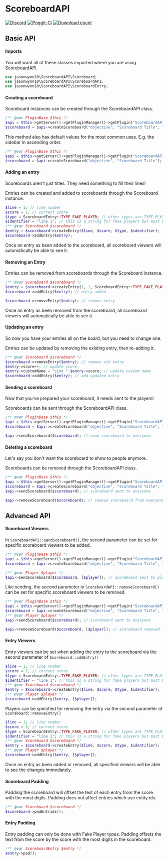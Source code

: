 # ScoreboardAPI
[![Discord](https://img.shields.io/badge/chat-on%20discord-7289da.svg)](https://discord.gg/tZQMhBQ)
[![Poggit-Ci](https://poggit.pmmp.io/ci.shield/jasonwynn10/ScoreboardAPI/ScoreboardAPI)](https://poggit.pmmp.io/ci/jasonwynn10/ScoreboardAPI/ScoreboardAPI)
[![Download count](https://poggit.pmmp.io/shield.dl.total/ScoreboardAPI)](https://poggit.pmmp.io/p/ScoreboardAPI)

## Basic API
#### Imports
You will want all of these classes imported where you are using ScoreboardAPI.
```php
use jasonwynn10\ScoreboardAPI\Scoreboard;
use jasonwynn10\ScoreboardAPI\ScoreboardAPI;
use jasonwynn10\ScoreboardAPI\ScoreboardEntry;
```

#### Creating a scoreboard
Scoreboard instances can be created through the ScoreboardAPI class.
```php
/** @var PluginBase $this */
$api = $this->getServer()->getPluginManager()->getPlugin("ScoreboardAPI");
$scoreboard = $api->createScoreboard("objective", "Scoreboard Title", "sidebar", "ascending");
```
This method also has default values for the most common uses. E.g. the sidebar in ascending order.
```php
/** @var PluginBase $this */
$api = $this->getServer()->getPluginManager()->getPlugin("ScoreboardAPI");
$scoreboard = $api->createScoreboard("objective", "Scoreboard Title"); // assumes sidebar in ascending order
```

#### Adding an entry
Scoreboards aren't just titles. They need something to fill their lines!

Entries can be created and added to scoreboards through the Scoreboard instance.
```php
$line = 1; // line number
$score = 1; // current score
$type = ScoreboardEntry::TYPE_FAKE_PLAYER; // other types are TYPE_PLAYER and TYPE_ENTITY
$identifier = "line 1"; // this is a string for fake players but must be an entity id for other types
/** @var Scoreboard $scoreboard */
$entry = $scoreboard->createEntry($line, $score, $type, $identifier);
$scoreboard->addEntry($entry);
```
Once an entry as been added to the scoreboard, all scoreboard viewers will automatically be able to see it.

#### Removing an Entry
Entries can be removed from scoreboards through the Scoreboard instance.
```php
/** @var Scoreboard $scoreboard */
$entry = $scoreboard->createEntry(1, 1, ScoreboardEntry::TYPE_FAKE_PLAYER, "Line 1");
$scoreboard->addEntry($entry); // entry added

$scoreboard->removeEntry($entry); // remove entry
```
Once an entry as been removed from the scoreboard, all scoreboard viewers will automatically be able to see it.

#### Updating an entry
So now you have your entries all on the board, but you need to change one.

Entries can be updated by removing the existing entry, then re-adding it.
```php
/** @var Scoreboard $scoreboard */
$scoreboard->removeEntry($entry); // remove old entry
$entry->score++; // update score
$entry->customName = "Line ".$entry->score; // update custom name
$scoreboard->addEntry($entry); // add updated entry
```

#### Sending a scoreboard
Now that you've prepared your scoreboard, it needs sent to the players!

Scoreboards can be sent through the ScoreboardAPI class.
```php
/** @var PluginBase $this */
$api = $this->getServer()->getPluginManager()->getPlugin("ScoreboardAPI");
$scoreboard = $api->createScoreboard("objective", "Scoreboard Title", "sidebar", "ascending");

$api->sendScoreboard($scoreboard); // send scoreboard to everyone
```

#### Deleting a scoreboard
Let's say you don't want the scoreboard to show to people anymore.

Scoreboards can be removed through the ScoreboardAPI class.
```php
/** @var PluginBase $this */
$api = $this->getServer()->getPluginManager()->getPlugin("ScoreboardAPI");
$scoreboard = $api->createScoreboard("objective", "Scoreboard Title", "sidebar", "ascending");
$api->sendScoreboard($scoreboard); // scoreboard sent to everyone

$api->removeScoreboard($scoreboard); // remove scoreboard from everyone
```

## Advanced API
#### Scoreboard Viewers
In `ScoreboardAPI::sendScoreboard()`, the second parameter can be set for specific scoreboard viewers to be added.
```php
/** @var PluginBase $this */
$api = $this->getServer()->getPluginManager()->getPlugin("ScoreboardAPI");
$scoreboard = $api->createScoreboard("objective", "Scoreboard Title", "sidebar", "ascending");

/** @var Player $player */
$api->sendScoreboard($scoreboard, [$player]); // scoreboard sent to player
```

Like sending, the second parameter in `ScoreboardAPI::removeScoreboard()` can be set for specific scoreboard viewers to be removed.
```php
/** @var PluginBase $this */
$api = $this->getServer()->getPluginManager()->getPlugin("ScoreboardAPI");
$scoreboard = $api->createScoreboard("objective", "Scoreboard Title", "sidebar", "ascending");
/** @var Player $player */
$api->sendScoreboard($scoreboard); // scoreboard sent to everyone

$api->removeScoreboard($scoreboard, [$player]); // scoreboard removed from player
```
#### Entry Viewers
Entry viewers can be set when adding the entry to the scoreboard via the second parameter of `Scoreboard::addEntry()`
```php
$line = 1; // line number
$score = 1; // current score
$type = ScoreboardEntry::TYPE_FAKE_PLAYER; // other types are TYPE_PLAYER and TYPE_ENTITY
$identifier = "line 1"; // this is a string for fake players but must be an entity id for other types
/** @var Scoreboard $scoreboard */
$entry = $scoreboard->createEntry($line, $score, $type, $identifier);
/** @var Player $player */
$scoreboard->addEntry($entry, [$player]);
```

Players can be specified for removing the entry via the second parameter of `Scoreboard::removeEntry()`
```php
$line = 1; // line number
$score = 1; // current score
$type = ScoreboardEntry::TYPE_FAKE_PLAYER; // other types are TYPE_PLAYER and TYPE_ENTITY
$identifier = "line 1"; // this is a string for fake players but must be an entity id for other types
/** @var Scoreboard $scoreboard */
$entry = $scoreboard->createEntry($line, $score, $type, $identifier);
/** @var Player $player */
$scoreboard->addEntry($entry, [$player]);
```

Once an entry as been added or removed, all specified viewers will be able to see the changes immediately.
#### Scoreboard Padding
Padding the scoreboard will offset the text of each entry from the score with the most digits. Padding does not affect entries which use entity ids.
```php
/** @var Scoreboard $scoreboard */
$scoreboard->padEntries();
```
#### Entry Padding
Entry padding can only be done with Fake Player types. Padding offsets the text from the score by the score with the most digits in the scoreboard.
```php
/** @var ScoreboardEntry $entry */
$entry->pad();
```